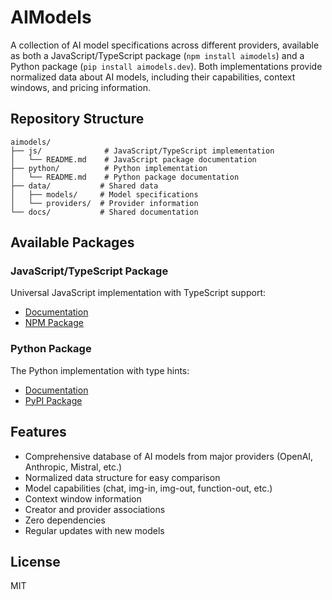 # AIModels

A collection of AI model specifications across different providers, available as both a JavaScript/TypeScript package (`npm install aimodels`) and a Python package (`pip install aimodels.dev`). Both implementations provide normalized data about AI models, including their capabilities, context windows, and pricing information.

## Repository Structure

```
aimodels/
├── js/              # JavaScript/TypeScript implementation
│   └── README.md    # JavaScript package documentation
├── python/          # Python implementation
│   └── README.md    # Python package documentation
├── data/           # Shared data
│   ├── models/     # Model specifications
│   └── providers/  # Provider information
└── docs/           # Shared documentation
```

## Available Packages

### JavaScript/TypeScript Package
Universal JavaScript implementation with TypeScript support:
- [Documentation](js/README.md)
- [NPM Package](https://www.npmjs.com/package/aimodels)

### Python Package
The Python implementation with type hints:
- [Documentation](python/README.md)
- [PyPI Package](https://pypi.org/project/aimodels.dev/)

## Features

- Comprehensive database of AI models from major providers (OpenAI, Anthropic, Mistral, etc.)
- Normalized data structure for easy comparison
- Model capabilities (chat, img-in, img-out, function-out, etc.)
- Context window information
- Creator and provider associations
- Zero dependencies
- Regular updates with new models

## License

MIT 